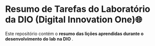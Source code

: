 # Resumo de Tarefas do Laboratório da DIO (Digital Innovation One)🌐

Este repositório contém o <strong> resumo das lições aprendidas durante o desenvolvimento do lab na DIO </strong>.
